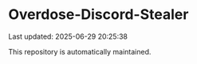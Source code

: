 # Overdose-Discord-Stealer

Last updated: 2025-06-29 20:25:38

This repository is automatically maintained.
